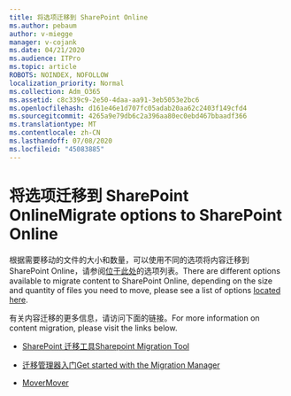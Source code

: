```yaml
---
title: 将选项迁移到 SharePoint Online
ms.author: pebaum
author: v-miegge
manager: v-cojank
ms.date: 04/21/2020
ms.audience: ITPro
ms.topic: article
ROBOTS: NOINDEX, NOFOLLOW
localization_priority: Normal
ms.collection: Adm_O365
ms.assetid: c8c339c9-2e50-4daa-aa91-3eb5053e2bc6
ms.openlocfilehash: d161e46e1d707fc05adab20aa62c2403f149cfd4
ms.sourcegitcommit: 4265a9e79db6c2a396aa80ec0ebd467bbaadf366
ms.translationtype: MT
ms.contentlocale: zh-CN
ms.lasthandoff: 07/08/2020
ms.locfileid: "45083885"
---
```

# <a name="migrate-options-to-sharepoint-online"></a><span data-ttu-id="859a4-102">将选项迁移到 SharePoint Online</span><span class="sxs-lookup"><span data-stu-id="859a4-102">Migrate options to SharePoint Online</span></span>

<span data-ttu-id="859a4-103">根据需要移动的文件的大小和数量，可以使用不同的选项将内容迁移到SharePoint Online，请参阅[位于此处](https://docs.microsoft.com/sharepointmigration/migrate-to-sharepoint-online)的选项列表。</span><span class="sxs-lookup"><span data-stu-id="859a4-103">There are different options available to migrate content to SharePoint Online, depending on the size and quantity of files you need to move, please see a list of options [located here](https://docs.microsoft.com/sharepointmigration/migrate-to-sharepoint-online).</span></span>

<span data-ttu-id="859a4-104">有关内容迁移的更多信息，请访问下面的链接。</span><span class="sxs-lookup"><span data-stu-id="859a4-104">For more information on content migration, please visit the links below.</span></span>

- [<span data-ttu-id="859a4-105">SharePoint 迁移工具</span><span class="sxs-lookup"><span data-stu-id="859a4-105">Sharepoint Migration Tool</span></span>](https://docs.microsoft.com/sharepointmigration/introducing-the-sharepoint-migration-tool)

- [<span data-ttu-id="859a4-106">迁移管理器入门</span><span class="sxs-lookup"><span data-stu-id="859a4-106">Get started with the Migration Manager</span></span>](https://docs.microsoft.com/sharepointmigration/mm-get-started)

- [<span data-ttu-id="859a4-107">Mover</span><span class="sxs-lookup"><span data-stu-id="859a4-107">Mover</span></span>](https://docs.microsoft.com/sharepointmigration/mover-plan-migration)
